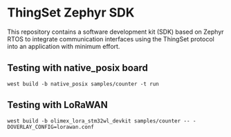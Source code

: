 # ThingSet Zephyr SDK

This repository contains a software development kit (SDK) based on Zephyr RTOS to integrate communication interfaces using the ThingSet protocol into an application with minimum effort.

## Testing with native_posix board

```
west build -b native_posix samples/counter -t run
```

## Testing with LoRaWAN

```
west build -b olimex_lora_stm32wl_devkit samples/counter -- -DOVERLAY_CONFIG=lorawan.conf
```
